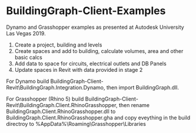 # BuildingGraph-Client-Examples

Dynamo and Grasshopper examples as presented at Autodesk University Las Vegas 2019.

1. Create a project, building and levels
2. Create spaces and add to building, calculate  volumes, area and other basic calcs
3. Add data to space for circuits, electrical outlets and DB Panels
4. Update spaces in Revit with data provided in stage 2

For Dynamo build BuildingGraph-Client-Revit\BuildingGraph.Integration.Dynamo, then import BuildingGraph.dll.

For Grasshopper (Rhino 5) build BuildingGraph-Client-Revit\BuildingGraph.Client.RhinoGrasshopper, then rename BuildingGraph.Client.RhinoGrasshopper.dll to BuildingGraph.Client.RhinoGrasshopper.gha and copy eveything in the build directroy to %AppData%\Roaming\Grasshopper\Libraries